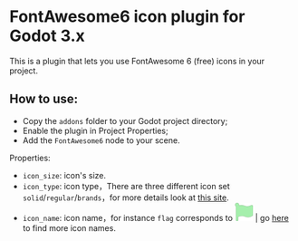 # FontAwesome6 icon plugin for Godot 3.x
This is a plugin that lets you use FontAwesome 6 (free) icons in your project.

## How to use:
- Copy the `addons` folder to your Godot project directory;
- Enable the plugin in Project Properties;
- Add the `FontAwesome6` node to your scene.

Properties:  
- `icon_size`: icon's size.  
- `icon_type`: icon type，There are three different icon set `solid`/`regular`/`brands`，for more details look at [this site](https://fontawesome.com/cheatsheet/free/solid).
- `icon_name`: icon name，for instance `flag` corresponds to ![flag](addons/font-awesome-6/flag-solid.svg) | go [here](https://fontawesome.com/cheatsheet/free/solid) to find more icon names.
